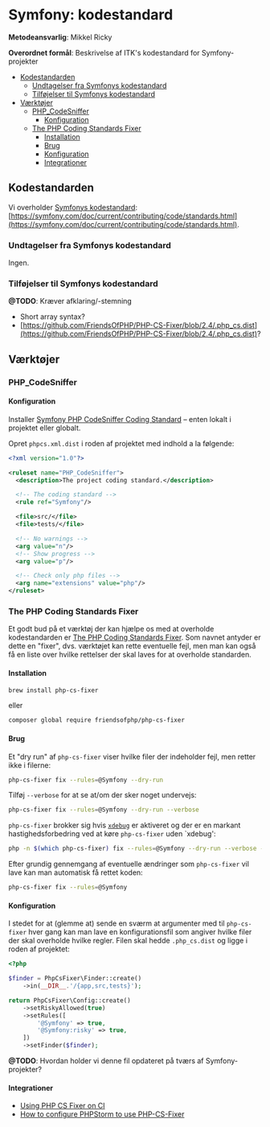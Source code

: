 # Symfony: kodestandard

**Metodeansvarlig**: Mikkel Ricky

**Overordnet formål**: Beskrivelse af ITK's kodestandard for Symfony-projekter

<!-- toc -->

* [Kodestandarden](#kodestandarden)
  * [Undtagelser fra Symfonys kodestandard](#undtagelser-fra-symfonys-kodestandard)
  * [Tilføjelser til Symfonys kodestandard](#tilfojelser-til-symfonys-kodestandard)
* [Værktøjer](#vaerktojer)
  * [PHP_CodeSniffer](#php_codesniffer)
    * [Konfiguration](#konfiguration)
  * [The PHP Coding Standards Fixer](#the-php-coding-standards-fixer)
    * [Installation](#installation)
    * [Brug](#brug)
    * [Konfiguration](#konfiguration-1)
    * [Integrationer](#integrationer)

<!-- tocstop -->

## Kodestandarden

Vi overholder [Symfonys
kodestandard](https://symfony.com/doc/current/contributing/code/standards.html):
[https://symfony.com/doc/current/contributing/code/standards.html](https://symfony.com/doc/current/contributing/code/standards.html).

### Undtagelser fra Symfonys kodestandard

Ingen.

### Tilføjelser til Symfonys kodestandard

**@TODO**: Kræver afklaring/-stemning

* Short array syntax?
* [https://github.com/FriendsOfPHP/PHP-CS-Fixer/blob/2.4/.php_cs.dist](https://github.com/FriendsOfPHP/PHP-CS-Fixer/blob/2.4/.php_cs.dist)?

## Værktøjer

### PHP_CodeSniffer

#### Konfiguration

Installer [Symfony PHP CodeSniffer Coding
Standard](https://github.com/djoos/Symfony-coding-standard) – enten
lokalt i projektet eller globalt.

Opret `phpcs.xml.dist` i roden af projektet med indhold a la følgende:

```xml
<?xml version="1.0"?>

<ruleset name="PHP_CodeSniffer">
  <description>The project coding standard.</description>

  <!-- The coding standard -->
  <rule ref="Symfony"/>

  <file>src/</file>
  <file>tests/</file>

  <!-- No warnings -->
  <arg value="n"/>
  <!-- Show progress -->
  <arg value="p"/>

  <!-- Check only php files -->
  <arg name="extensions" value="php"/>
</ruleset>
```

### The PHP Coding Standards Fixer

Et godt bud på et værktøj der kan hjælpe os med at overholde
kodestandarden er [The PHP Coding Standards
Fixer](http://cs.sensiolabs.org/). Som navnet antyder er dette en
"fixer", dvs. værktøjet kan rette eventuelle fejl, men man kan også få
en liste over hvilke rettelser der skal laves for at overholde
standarden.

#### Installation

```sh
brew install php-cs-fixer
```

eller

```sh
composer global require friendsofphp/php-cs-fixer
```

#### Brug

Et "dry run" af `php-cs-fixer` viser hvilke filer der indeholder fejl,
men retter ikke i filerne:

```sh
php-cs-fixer fix --rules=@Symfony --dry-run
```

Tilføj `--verbose` for at se at/om der sker noget undervejs:

```sh
php-cs-fixer fix --rules=@Symfony --dry-run --verbose
```

`php-cs-fixer` brokker sig hvis [`xdebug`](https://xdebug.org/) er
aktiveret og der er en markant hastighedsforbedring ved at køre
`php-cs-fixer` uden `xdebug':

```sh
php -n $(which php-cs-fixer) fix --rules=@Symfony --dry-run --verbose --diff
```

Efter grundig gennemgang af eventuelle ændringer som `php-cs-fixer`
vil lave kan man automatisk få rettet koden:

```sh
php-cs-fixer fix --rules=@Symfony
```

#### Konfiguration

I stedet for at (glemme at) sende en sværm at argumenter med til `php-cs-fixer`
hver gang kan man lave en konfigurationsfil som angiver hvilke filer
der skal overholde hvilke regler. Filen skal hedde `.php_cs.dist` og
ligge i roden af projektet:

```php
<?php

$finder = PhpCsFixer\Finder::create()
    ->in(__DIR__.'/{app,src,tests}');

return PhpCsFixer\Config::create()
    ->setRiskyAllowed(true)
    ->setRules([
        '@Symfony' => true,
        '@Symfony:risky' => true,
    ])
    ->setFinder($finder);
```

**@TODO**: Hvordan holder vi denne fil opdateret på tværs af Symfony-projekter?

#### Integrationer

* [Using PHP CS Fixer on
  CI](https://github.com/FriendsOfPHP/PHP-CS-Fixer#using-php-cs-fixer-on-ci)
* [How to configure PHPStorm to use
  PHP-CS-Fixer](https://hackernoon.com/how-to-configure-phpstorm-to-use-php-cs-fixer-1844991e521f)
